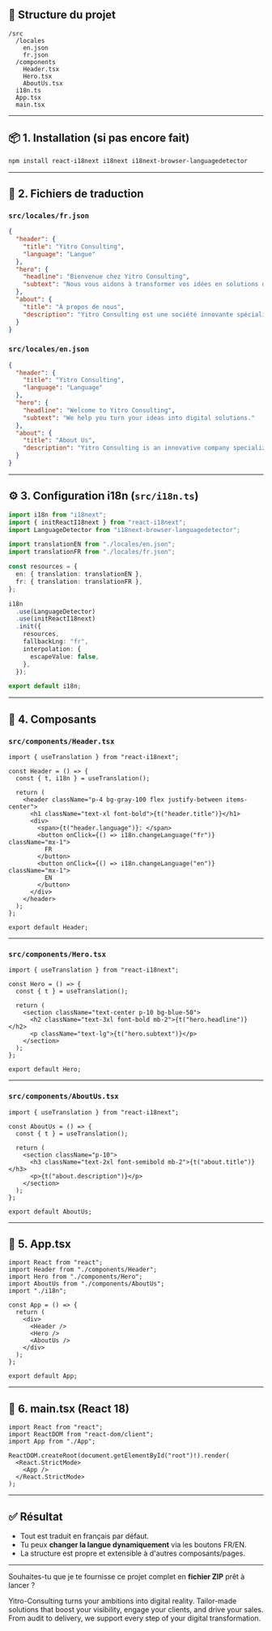 ## 📁 Structure du projet

```
/src
  /locales
    en.json
    fr.json
  /components
    Header.tsx
    Hero.tsx
    AboutUs.tsx
  i18n.ts
  App.tsx
  main.tsx
```

---

## 📦 1. Installation (si pas encore fait)

```bash
npm install react-i18next i18next i18next-browser-languagedetector
```

---

## 📄 2. Fichiers de traduction

### `src/locales/fr.json`

```json
{
  "header": {
    "title": "Yitro Consulting",
    "language": "Langue"
  },
  "hero": {
    "headline": "Bienvenue chez Yitro Consulting",
    "subtext": "Nous vous aidons à transformer vos idées en solutions digitales."
  },
  "about": {
    "title": "À propos de nous",
    "description": "Yitro Consulting est une société innovante spécialisée dans le développement logiciel."
  }
}
```

### `src/locales/en.json`

```json
{
  "header": {
    "title": "Yitro Consulting",
    "language": "Language"
  },
  "hero": {
    "headline": "Welcome to Yitro Consulting",
    "subtext": "We help you turn your ideas into digital solutions."
  },
  "about": {
    "title": "About Us",
    "description": "Yitro Consulting is an innovative company specializing in software development."
  }
}
```

---

## ⚙️ 3. Configuration i18n (`src/i18n.ts`)

```ts
import i18n from "i18next";
import { initReactI18next } from "react-i18next";
import LanguageDetector from "i18next-browser-languagedetector";

import translationEN from "./locales/en.json";
import translationFR from "./locales/fr.json";

const resources = {
  en: { translation: translationEN },
  fr: { translation: translationFR },
};

i18n
  .use(LanguageDetector)
  .use(initReactI18next)
  .init({
    resources,
    fallbackLng: "fr",
    interpolation: {
      escapeValue: false,
    },
  });

export default i18n;
```

---

## 🧩 4. Composants

### `src/components/Header.tsx`

```tsx
import { useTranslation } from "react-i18next";

const Header = () => {
  const { t, i18n } = useTranslation();

  return (
    <header className="p-4 bg-gray-100 flex justify-between items-center">
      <h1 className="text-xl font-bold">{t("header.title")}</h1>
      <div>
        <span>{t("header.language")}: </span>
        <button onClick={() => i18n.changeLanguage("fr")} className="mx-1">
          FR
        </button>
        <button onClick={() => i18n.changeLanguage("en")} className="mx-1">
          EN
        </button>
      </div>
    </header>
  );
};

export default Header;
```

---

### `src/components/Hero.tsx`

```tsx
import { useTranslation } from "react-i18next";

const Hero = () => {
  const { t } = useTranslation();

  return (
    <section className="text-center p-10 bg-blue-50">
      <h2 className="text-3xl font-bold mb-2">{t("hero.headline")}</h2>
      <p className="text-lg">{t("hero.subtext")}</p>
    </section>
  );
};

export default Hero;
```

---

### `src/components/AboutUs.tsx`

```tsx
import { useTranslation } from "react-i18next";

const AboutUs = () => {
  const { t } = useTranslation();

  return (
    <section className="p-10">
      <h3 className="text-2xl font-semibold mb-2">{t("about.title")}</h3>
      <p>{t("about.description")}</p>
    </section>
  );
};

export default AboutUs;
```

---

## 🧩 5. App.tsx

```tsx
import React from "react";
import Header from "./components/Header";
import Hero from "./components/Hero";
import AboutUs from "./components/AboutUs";
import "./i18n";

const App = () => {
  return (
    <div>
      <Header />
      <Hero />
      <AboutUs />
    </div>
  );
};

export default App;
```

---

## 🚀 6. main.tsx (React 18)

```tsx
import React from "react";
import ReactDOM from "react-dom/client";
import App from "./App";

ReactDOM.createRoot(document.getElementById("root")!).render(
  <React.StrictMode>
    <App />
  </React.StrictMode>
);
```

---

## ✅ Résultat

- Tout est traduit en français par défaut.
- Tu peux **changer la langue dynamiquement** via les boutons FR/EN.
- La structure est propre et extensible à d'autres composants/pages.

---

Souhaites-tu que je te fournisse ce projet complet en **fichier ZIP** prêt à lancer ?

Yitro-Consulting turns your ambitions into digital reality.
Tailor-made solutions that boost your visibility, engage your
clients, and drive your sales. From audit to delivery, we
support every step of your digital transformation.
